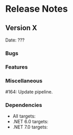# Release Notes

## Version X

Date: ???

### Bugs

### Features

### Miscellaneous

#164: Update pipeline.

### Dependencies

- All targets:
- .NET 6.0 targets:
- .NET 7.0 targets:



